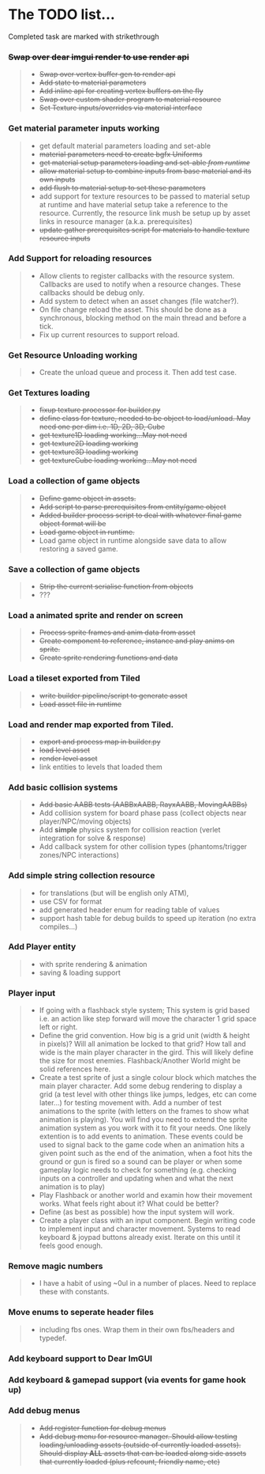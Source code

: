 The TODO list...
================

Completed task are marked with strikethrough 

### ~~Swap over dear imgui render to use render api~~
>* ~~Swap over vertex buffer gen to render api~~
>* ~~Add state to material parameters~~
>* ~~Add inline api for creating vertex buffers on the fly~~
>* ~~Swap over custom shader program to material resource~~
>* ~~Set Texture inputs/overrides via material interface~~

### Get material parameter inputs working
>* get default material parameters loading and set-able
>* ~~material parameters need to create bgfx Uniforms~~
>* ~~get material setup parameters loading and set-able *from runtime*~~
>* ~~allow material setup to combine inputs from base material and its own inputs~~
>* ~~add flush to material setup to set these parameters~~
>* add support for texture resources to be passed to material setup at runtime and have material setup take a reference to the resource. Currently, the resource link mush be setup up by asset links in resource manager (a.k.a. prerequisites)
>* ~~update gather prerequisites script for materials to handle texture resource inputs~~

### Add Support for reloading resources
>* Allow clients to register callbacks with the resource system. Callbacks are used to notify when a resource changes. These callbacks should be debug only.
>* Add system to detect when an asset changes (file watcher?). 
>* On file change reload the asset. This should be done as a synchronous, blocking method on the main thread and before a tick.
>* Fix up current resources to support reload.

### Get Resource Unloading working
>* Create the unload queue and process it. Then add test case.

### Get Textures loading
>* ~~fixup texture processor for builder.py~~
>* ~~define class for texture, needed to be object to load/unload. May need one per dim i.e. 1D, 2D, 3D, Cube~~
>* ~~get texture1D loading working...May not need~~
>* ~~get texture2D loading working~~
>* ~~get texture3D loading working~~
>* ~~get textureCube loading working...May not need~~

### Load a collection of game objects
>* ~~Define game object in assets.~~
>* ~~Add script to parse prerequisites from entity/game object~~
>* ~~Added builder process script to deal with whatever final game object format will be~~
>* ~~Load game object in runtime.~~
>* Load game object in runtime alongside save data to allow restoring a saved game.

### Save a collection of game objects
>* ~~Strip the current serialise function from objects~~
>* ???

### Load a animated sprite and render on screen
>* ~~Process sprite frames and anim data from asset~~
>* ~~Create component to reference, instance and play anims on sprite.~~
>* ~~Create sprite rendering functions and data~~

### Load a tileset exported from Tiled
>* ~~write builder pipeline/script to generate asset~~
>* ~~Load asset file in runtime~~

### Load and render map exported from Tiled.
>* ~~export and process map in builder.py~~
>* ~~load level asset~~
>* ~~render level asset~~
>* link entities to levels that loaded them

### Add basic collision systems
>* ~~Add basic AABB tests (AABBxAABB, RayxAABB, MovingAABBs)~~
>* Add collision system for board phase pass (collect objects near player/NPC/moving objects)
>* Add **simple** physics system for collision reaction (verlet integration for solve & response)
>* Add callback system for other collision types (phantoms/trigger zones/NPC interactions)

### Add simple string collection resource
>* for translations (but will be english only ATM), 
>* use CSV for format
>* add generated header enum for reading table of values
>* support hash table for debug builds to speed up iteration (no extra compiles...)

### Add Player entity
>* with sprite rendering & animation
>* saving & loading support

### Player input
>* If going with a flashback style system; This system is grid based i.e. an action like step forward will move the character 1 grid space left or right. 
>* Define the grid convention. How big is a grid unit (width & height in pixels)? Will all animation be locked to that grid? How tall and wide is the main player character in the gird. This will likely define the size for most enemies. Flashback/Another World might be solid references here.
>* Create a test sprite of just a single colour block which matches the main player character. Add some debug rendering to display a grid (a test level with other things like jumps, ledges, etc can come later...) for testing movement with. Add a number of test animations to the sprite (with letters on the frames to show what animation is playing). You will find you need to extend the sprite animation system as you work with it to fit your needs. One likely extention is to add events to animation. These events could be used
 to signal back to the game code when an animation hits a given point such as the end of the animation, when a foot hits the ground or gun is fired so a sound can be player or when some gameplay logic needs to check for something (e.g. checking inputs on a controller and updating when and what the next animation is to play)
>* Play Flashback or another world and examin how their movement works. What feels right about it? What could be better?
>* Define (as best as possible) how the input system will work.
>* Create a player class with an input component. Begin writing code to implement input and character movement. Systems to read keyboard & joypad buttons already exist. Iterate on this until it feels good enough.

### Remove magic numbers
>* I have a habit of using ~0ul in a number of places. Need to replace these with constants.

### Move enums to seperate header files
>* including fbs ones. Wrap them in their own fbs/headers and typedef.

### Add keyboard support to Dear ImGUI

### Add keyboard & gamepad support (via events for game hook up)

### Add debug menus
>* ~~Add register function for debug menus~~
>* ~~Add debug menu for resource manager. Should allow testing loading/unloading assets (outside of currently loaded assets). Should display **ALL** assets that can be loaded along side assets that currently loaded (plus refcount, friendly name, etc)~~
